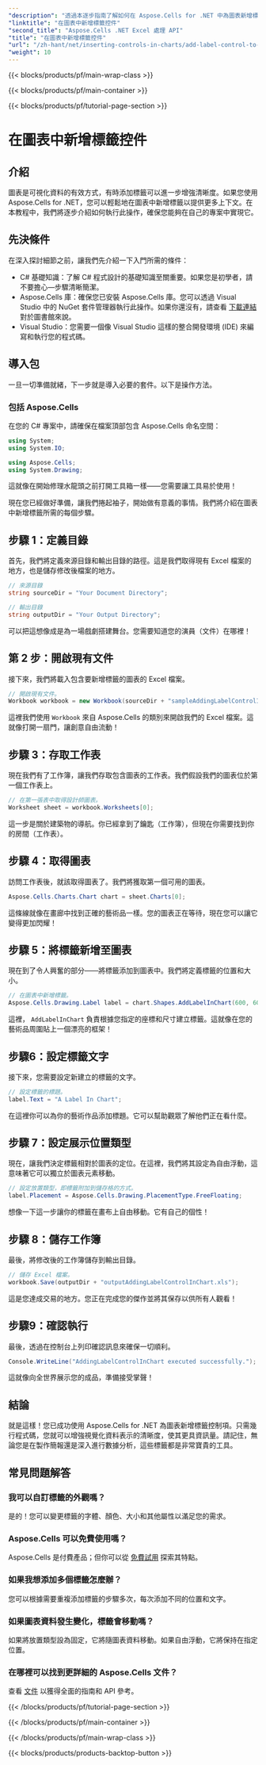 ```yaml
---
"description": "透過本逐步指南了解如何在 Aspose.Cells for .NET 中為圖表新增標籤控制項。增強您的數據視覺化。"
"linktitle": "在圖表中新增標籤控件"
"second_title": "Aspose.Cells .NET Excel 處理 API"
"title": "在圖表中新增標籤控件"
"url": "/zh-hant/net/inserting-controls-in-charts/add-label-control-to-chart/"
"weight": 10
---
```


{{< blocks/products/pf/main-wrap-class >}}

{{< blocks/products/pf/main-container >}}

{{< blocks/products/pf/tutorial-page-section >}}

# 在圖表中新增標籤控件

## 介紹

圖表是可視化資料的有效方式，有時添加標籤可以進一步增強清晰度。如果您使用 Aspose.Cells for .NET，您可以輕鬆地在圖表中新增標籤以提供更多上下文。在本教程中，我們將逐步介紹如何執行此操作，確保您能夠在自己的專案中實現它。

## 先決條件

在深入探討細節之前，讓我們先介紹一下入門所需的條件：

- C# 基礎知識：了解 C# 程式設計的基礎知識至關重要。如果您是初學者，請不要擔心—步驟清晰簡潔。
- Aspose.Cells 庫：確保您已安裝 Aspose.Cells 庫。您可以透過 Visual Studio 中的 NuGet 套件管理器執行此操作。如果你還沒有，請查看 [下載連結](https://releases.aspose.com/cells/net/) 對於圖書館來說。
- Visual Studio：您需要一個像 Visual Studio 這樣的整合開發環境 (IDE) 來編寫和執行您的程式碼。

## 導入包

一旦一切準備就緒，下一步就是導入必要的套件。以下是操作方法。

### 包括 Aspose.Cells

在您的 C# 專案中，請確保在檔案頂部包含 Aspose.Cells 命名空間：

```csharp
using System;
using System.IO;

using Aspose.Cells;
using System.Drawing;
```

這就像在開始修理水龍頭之前打開工具箱一樣——您需要讓工具易於使用！

現在您已經做好準備，讓我們捲起袖子，開始做有意義的事情。我們將介紹在圖表中新增標籤所需的每個步驟。

## 步驟 1：定義目錄

首先，我們將定義來源目錄和輸出目錄的路徑。這是我們取得現有 Excel 檔案的地方，也是儲存修改後檔案的地方。

```csharp
// 來源目錄
string sourceDir = "Your Document Directory";

// 輸出目錄
string outputDir = "Your Output Directory";
```

可以把這想像成是為一場戲劇搭建舞台。您需要知道您的演員（文件）在哪裡！

## 第 2 步：開啟現有文件

接下來，我們將載入包含要新增標籤的圖表的 Excel 檔案。 

```csharp
// 開啟現有文件。
Workbook workbook = new Workbook(sourceDir + "sampleAddingLabelControlInChart.xls");
```

這裡我們使用 `Workbook` 來自 Aspose.Cells 的類別來開啟我們的 Excel 檔案。這就像打開一扇門，讓創意自由流動！

## 步驟 3：存取工作表

現在我們有了工作簿，讓我們存取包含圖表的工作表。我們假設我們的圖表位於第一個工作表上。

```csharp
// 在第一張表中取得設計師圖表。
Worksheet sheet = workbook.Worksheets[0];
```

這一步是關於建築物的導航。你已經拿到了鑰匙（工作簿），但現在你需要找到你的房間（工作表）。

## 步驟 4：取得圖表

訪問工作表後，就該取得圖表了。我們將獲取第一個可用的圖表。

```csharp
Aspose.Cells.Charts.Chart chart = sheet.Charts[0];
```

這條線就像在畫廊中找到正確的藝術品一樣。您的圖表正在等待，現在您可以讓它變得更加閃耀！

## 步驟 5：將標籤新增至圖表

現在到了令人興奮的部分——將標籤添加到圖表中。我們將定義標籤的位置和大小。

```csharp
// 在圖表中新增標籤。
Aspose.Cells.Drawing.Label label = chart.Shapes.AddLabelInChart(600, 600, 350, 900);
```

這裡， `AddLabelInChart` 負責根據您指定的座標和尺寸建立標籤。這就像在您的藝術品周圍貼上一個漂亮的框架！

## 步驟6：設定標籤文字

接下來，您需要設定新建立的標籤的文字。 

```csharp
// 設定標籤的標題。
label.Text = "A Label In Chart";
```

在這裡你可以為你的藝術作品添加標題。它可以幫助觀眾了解他們正在看什麼。

## 步驟 7：設定展示位置類型

現在，讓我們決定標籤相對於圖表的定位。在這裡，我們將其設定為自由浮動，這意味著它可以獨立於圖表元素移動。

```csharp
// 設定放置類型，即標籤附加到儲存格的方式。
label.Placement = Aspose.Cells.Drawing.PlacementType.FreeFloating; 
```

想像一下這一步讓你的標籤在畫布上自由移動。它有自己的個性！

## 步驟 8：儲存工作簿

最後，將修改後的工作簿儲存到輸出目錄。 

```csharp
// 儲存 Excel 檔案。
workbook.Save(outputDir + "outputAddingLabelControlInChart.xls");
```

這是您達成交易的地方。您正在完成您的傑作並將其保存以供所有人觀看！

## 步驟9：確認執行

最後，透過在控制台上列印確認訊息來確保一切順利。

```csharp
Console.WriteLine("AddingLabelControlInChart executed successfully.");
```

這就像向全世界展示您的成品，準備接受掌聲！

## 結論

就是這樣！您已成功使用 Aspose.Cells for .NET 為圖表新增標籤控制項。只需幾行程式碼，您就可以增強視覺化資料表示的清晰度，使其更具資訊量。請記住，無論您是在製作簡報還是深入進行數據分析，這些標籤都是非常寶貴的工具。

## 常見問題解答

### 我可以自訂標籤的外觀嗎？
是的！您可以變更標籤的字體、顏色、大小和其他屬性以滿足您的需求。

### Aspose.Cells 可以免費使用嗎？
Aspose.Cells 是付費產品；但你可以從 [免費試用](https://releases.aspose.com/) 探索其特點。

### 如果我想添加多個標籤怎麼辦？
您可以根據需要重複添加標籤的步驟多次，每次添加不同的位置和文字。

### 如果圖表資料發生變化，標籤會移動嗎？
如果將放置類型設為固定，它將隨圖表資料移動。如果自由浮動，它將保持在指定位置。

### 在哪裡可以找到更詳細的 Aspose.Cells 文件？
查看 [文件](https://reference.aspose.com/cells/net/) 以獲得全面的指南和 API 參考。

{{< /blocks/products/pf/tutorial-page-section >}}

{{< /blocks/products/pf/main-container >}}

{{< /blocks/products/pf/main-wrap-class >}}

{{< blocks/products/products-backtop-button >}}